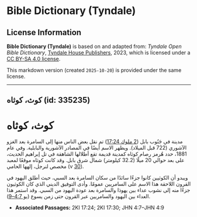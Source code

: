 # Bible Dictionary (Tyndale)

## License Information

**Bible Dictionary (Tyndale)** is based on and adapted from: _Tyndale Open Bible Dictionary_, [Tyndale House Publishers](https://tyndaleopenresources.com/), 2023, which is licensed under a [CC BY-SA 4.0 license](https://creativecommons.org/licenses/by-sa/4.0/legalcode.en).

This markdown version (created `2025-10-20`) is provided under the same license.



--------------------------------

## كوث، كوثاه (id: 335235)

كوث، كوثاه
==========

مدينة في جَنُوب بابل ([2 ملوك 17:24](https://ref.ly/2Kgs17:24)) تم نقل بعض الناس منها إلى السامرة بعد الغزو الآشوري (722 قبل الميلاد). ويظهر الاسم أيضًا في المصادر الآشورية والبابلية. وفي عام 1881، حدد هُرمز رصام كوثاه كمدينة قديمة تقع أطلالها الشاهقة في تل إبراهيم الحديث، على بعد حوالي 20 ميلًا (32\.2 كيلومتر) شمال شرق بابل. وقد كانت كوثاه موقعًا لمعبد مخصص لنرجل، إلهها الحامي (v [30](https://ref.ly/2Kgs17:30)).

ويبدو أن الكوثيين كانوا جزءًا سائدًا من سكان السامرة بعد السبي، حيث أطلق اليهود في القرون اللاحقة هذا الاسم على السامريين عمومًا. وأدى التوفيق الديني الذي كان الكوثيون جزءًا منه إلى نشوب عداء بين يهوذا والسامرة بعد عودة اليهود من السبي. وقد استمر هذا العداء بين اليهود والسامريين عبر القرون حتى زمن يسوع ([يو 4:7–9](https://ref.ly/John4:7-John4:9)).

* **Associated Passages:** 2KI 17:24; 2KI 17:30; JHN 4:7–JHN 4:9


